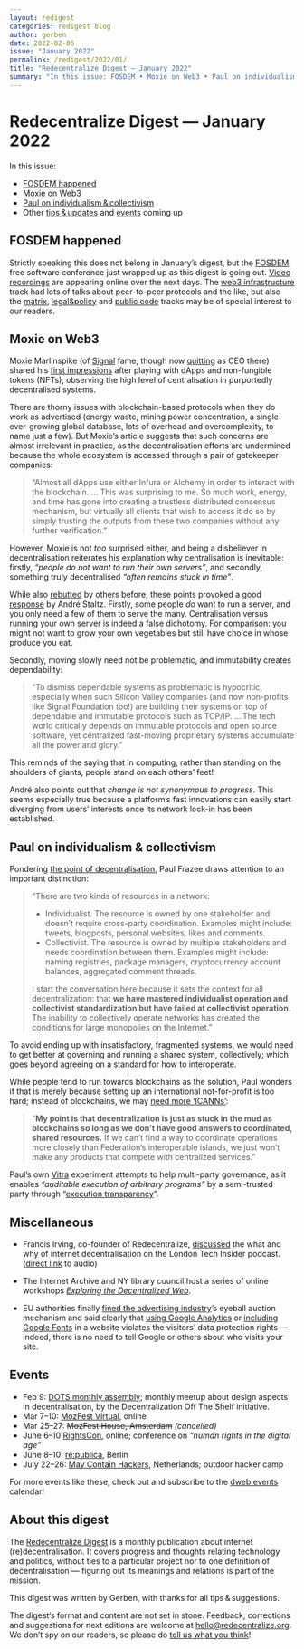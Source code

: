 ```yaml
---
layout: redigest
categories: redigest blog
author: gerben
date: 2022-02-06
issue: "January 2022"
permalink: /redigest/2022/01/
title: "Redecentralize Digest — January 2022"
summary: "In this issue: FOSDEM • Moxie on Web3 • Paul on individualism & collectivism"
---
```


Redecentralize Digest — January 2022
====================================

In this issue:
- [FOSDEM happened](#fosdem-happened)
- [Moxie on Web3](#moxie-on-web3)
- [Paul on individualism & collectivism](#paul-on-individualism--collectivism)
- Other [tips & updates](#miscellaneous) and [events](#events) coming up


## FOSDEM happened

Strictly speaking this does not belong in January’s digest, but the [FOSDEM][] free software conference just wrapped up as this digest is going out. [Video recordings][] are appearing online over the next days. The [web3 infrastructure][] track had lots of talks about peer-to-peer protocols and the like, but also the [matrix][], [legal&policy][] and [public code][] tracks may be of special interest to our readers.

[FOSDEM]: https://fosdem.org/
[Video recordings]: https://video.fosdem.org/2022/
[web3 infrastructure]: https://fosdem.org/2022/schedule/track/web3_infrastructure/
[matrix]: https://fosdem.org/2022/schedule/track/matrixorg_foundation_and_community/
[legal&policy]: https://fosdem.org/2022/schedule/track/legal_and_policy_issues/
[public code]: https://fosdem.org/2022/schedule/track/public_code/


## Moxie on Web3

Moxie Marlinspike (of [Signal][] fame, though now [quitting][] as CEO there) shared his [first impressions][] after playing with dApps and non-fungible tokens (NFTs), observing the high level of centralisation in purportedly decentralised systems.

There are thorny issues with blockchain-based protocols when they do work as advertised (energy waste, mining power concentration, a single ever-growing global database, lots of overhead and overcomplexity, to name just a few). But Moxie’s article suggests that such concerns are almost irrelevant in practice, as the decentralisation efforts are undermined because the whole ecosystem is accessed through a pair of gatekeeper companies:

> “Almost all dApps use either Infura or Alchemy in order to interact with the blockchain.
> …
> This was surprising to me. So much work, energy, and time has gone into creating a trustless distributed consensus mechanism, but virtually all clients that wish to access it do so by simply trusting the outputs from these two companies without any further verification.”

However, Moxie is not *too* surprised either, and being a disbeliever in decentralisation reiterates his explanation why centralisation is inevitable: firstly, *“people do not want to run their own servers”*, and secondly, something truly decentralised *“often remains stuck in time”*.

While also [rebutted][] by others before, these points provoked a good [response][] by André Staltz. Firstly, some people *do* want to run a server, and you only need a few of them to serve the many. Centralisation versus running your own server is indeed a false dichotomy. For comparison: you might not want to grow your own vegetables but still have choice in whose produce you eat.

Secondly, moving slowly need not be problematic, and immutability creates dependability:

> “To dismiss dependable systems as problematic is hypocritic, especially when such Silicon Valley companies (and now non-profits like Signal Foundation too!) are building their systems on top of dependable and immutable protocols such as TCP/IP. … The tech world critically depends on immutable protocols and open source software, yet centralized fast-moving proprietary systems accumulate all the power and glory.”

This reminds of the saying that in computing, rather than standing on the shoulders of giants, people stand on each others’ feet!

André also points out that *change is not synonymous to progress*. This seems especially true because a platform’s fast innovations can easily start diverging from users’ interests once its network lock-in has been established.

[Signal]: https://signal.org/
[quitting]: https://signal.org/blog/new-year-new-ceo/
[first impressions]: https://moxie.org/2022/01/07/web3-first-impressions.html
[rebutted]: https://redecentralize.org/redigest/2020/01/#why-decentralise
[response]: https://staltz.com/some-people-want-to-run-their-own-servers.html


## Paul on individualism & collectivism

Pondering [the point of decentralisation][], Paul Frazee draws attention to an important distinction:

> “There are two kinds of resources in a network:
>
> - Individualist. The resource is owned by one stakeholder and doesn’t require cross-party coordination. Examples might include: tweets, blogposts, personal websites, likes and comments.
> - Collectivist. The resource is owned by multiple stakeholders and needs coordination between them. Examples might include: naming registries, package managers, cryptocurrency account balances, aggregated comment threads.
>
> I start the conversation here because it sets the context for all decentralization: that **we have mastered individualist operation and collectivist standardization but have failed at collectivist operation**. The inability to collectively operate networks has created the conditions for large monopolies on the Internet.”

To avoid ending up with insatisfactory, fragmented systems, we would need to get better at governing and running a shared system, collectively; which goes beyond agreeing on a standard for how to interoperate.

While people tend to run towards blockchains as the solution, Paul wonders if that is merely because setting up an international not-for-profit is too hard; instead of blockchains, we may [need more ‘ICANNs’][]:

> “**My point is that decentralization is just as stuck in the mud as blockchains so long as we don’t have good answers to coordinated, shared resources.** If we can’t find a way to coordinate operations more closely than Federation’s interoperable islands, we just won’t make any products that compete with centralized services.”

Paul’s own [Vitra][] experiment attempts to help multi-party governance, as it enables *“auditable execution of arbitrary programs”* by a semi-trusted party through “[execution transparency][]”.

[the point of decentralisation]: https://paulfrazee.medium.com/back-to-basics-what-is-the-point-of-decentralization-a495123a1fd7
[need more ‘ICANNs’]: https://paulfrazee.medium.com/icanns-vs-blockchains-3ec91d1d9feb
[Vitra]: https://github.com/pfrazee/vitra
[smart contracts without blockchains]: https://paulfrazee.medium.com/smart-contracts-without-blockchains-fc54603df754
[execution transparency]: https://paulfrazee.medium.com/execution-transparency-hosted-smart-contracts-using-secure-append-only-logs-51c35b3d057f


## Miscellaneous

- Francis Irving, co-founder of Redecentralize, [discussed][] the what and why of internet decentralisation on the London Tech Insider podcast. ([direct link][] to audio)

[discussed]: https://anchor.fm/neil-gibbons1/episodes/7-Francis-Irving-Internet-Decentralisation-e1clf9b
[direct link]: https://d3ctxlq1ktw2nl.cloudfront.net/staging/2022-0-7/a3e49cec-90d7-b5d0-6fcc-35745907a91f.mp3


- The Internet Archive and NY library council host a series of online workshops *[Exploring the Decentralized Web][]*.

[Exploring the Decentralized Web]: https://blog.archive.org/2022/01/11/imagining-a-better-online-world-exploring-the-decentralized-web/


- EU authorities finally [fined the advertising industry][]’s eyeball auction mechanism and said clearly that [using Google Analytics][] or [including Google Fonts][] in a website violates the visitors’ data protection rights — indeed, there is no need to tell Google or others about who visits your site.

[fined the advertising industry]: https://www.dataprotectionauthority.be/iab-europe-held-responsible-for-a-mechanism-that-infringes-the-gdpr
[using Google Analytics]: https://noyb.eu/en/austrian-dsb-eu-us-data-transfers-google-analytics-illegal
[including Google Fonts]: https://www.theregister.com/2022/01/31/website_fine_google_fonts_gdpr/


## Events

- Feb 9: [DOTS monthly assembly](https://decentpatterns.xyz/assembly/); monthly meetup about design aspects in decentralisation, by the Decentralization Off The Shelf initiative.
- Mar 7–10: [MozFest Virtual](https://www.mozillafestival.org/), online
- Mar 25–27: ~~MozFest House, Amsterdam~~ *(cancelled)*
- June 6–10 [RightsCon](https://www.rightscon.org/), online; conference on *“human rights in the digital age”*
- June 8–10: [re:publica](https://re-publica.com/), Berlin
- July 22–26: [May Contain Hackers](https://mch2021.org/), Netherlands; outdoor hacker camp

For more events like these, check out and subscribe to the [dweb.events][] calendar!

[dweb.events]: https://dweb.events


## About this digest

The [Redecentralize Digest](https://redecentralize.org/redigest/) is a monthly publication about internet (re)decentralisation. It covers progress and thoughts relating technology and politics, without ties to a particular project nor to one definition of decentralisation — figuring out its meanings and relations is part of the mission.

This digest was written by Gerben, with thanks for all tips & suggestions.

The digest’s format and content are not set in stone. Feedback, corrections and suggestions for next editions are welcome at <hello@redecentralize.org>. We don’t spy on our readers, so please do [tell us what you think](mailto:hello@redecentralize.org?subject=ReDigest%20feedback&body=I%20find%20ReDigest%20_____.%20It%20would%20be%20%28even%29%20better%20if%20_____.)!
